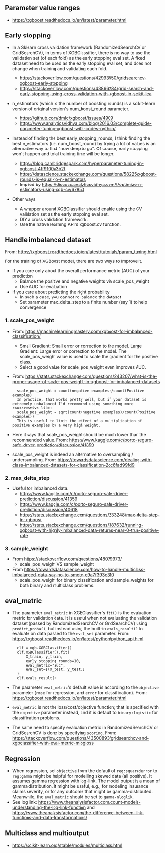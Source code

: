 ## Parameter value ranges

- https://xgboost.readthedocs.io/en/latest/parameter.html

## Early stopping

- In a Sklearn cross validation framework (RandomizedSearchCV or GridSearchCV), in terms of XGBClassifier, there is no way to use the validation set (of each fold) as the early stopping eval set. A fixed dataset need to be used as the early stopping eval set, and does not change when training and validating each fold.
    - https://stackoverflow.com/questions/42993550/gridsearchcv-xgboost-early-stopping
    - https://stackoverflow.com/questions/43866284/grid-search-and-early-stopping-using-cross-validation-with-xgboost-in-scikit-lea

- n_estimators (which is the number of boosting rounds) is a scikit-learn version of original version's num_boost_round parameter.
    - https://github.com/dmlc/xgboost/issues/4909
    - https://www.analyticsvidhya.com/blog/2016/03/complete-guide-parameter-tuning-xgboost-with-codes-python/

- Instead of finding the best early_stopping_rounds, I think finding the best n_estimators (i.e. num_boost_round) by trying a lot of values is an alternative way to find "how deep to go". Of course, early stopping won't happen and total training time will be longer.
    - https://blog.cambridgespark.com/hyperparameter-tuning-in-xgboost-4ff9100a3b2f
    - https://datascience.stackexchange.com/questions/58225/xgboost-rounds-is-equal-to-n-estimators
    - Implied by https://discuss.analyticsvidhya.com/t/optimize-n-estimators-using-xgb-cv/67850

- Other ways
    - A wrapper around XGBClassifier should enable using the CV validation set as the early stopping eval set.
    - DIY a cross validation framework.
    - Use the native learning API's xgboost.cv function.

## Handle imbalanced dataset

From: https://xgboost.readthedocs.io/en/latest/tutorials/param_tuning.html

For the training of XGBoost model, there are two ways to improve it.

- If you care only about the overall performance metric (AUC) of your prediction
    - Balance the positive and negative weights via scale_pos_weight
    - Use AUC for evaluation
- If you care about predicting the right probability
    - In such a case, you cannot re-balance the dataset
    - Set parameter max_delta_step to a finite number (say 1) to help convergence

### 1. scale_pos_weight

- From: https://machinelearningmastery.com/xgboost-for-imbalanced-classification/
    - Small Gradient: Small error or correction to the model. Large Gradient: Large error or correction to the model. The scale_pos_weight value is used to scale the gradient for the positive class.
    - Select a good value for scale_pos_weight even improves AUC.

- From: https://stats.stackexchange.com/questions/243207/what-is-the-proper-usage-of-scale-pos-weight-in-xgboost-for-imbalanced-datasets

        scale_pos_weight = count(negative examples)/count(Positive examples)
        In practice, that works pretty well, but if your dataset is extremely unbalanced I'd recommend using something more conservative like:
        scale_pos_weight = sqrt(count(negative examples)/count(Positive examples)) 
        This is useful to limit the effect of a multiplication of positive examples by a very high weight.

- Here it says that scale_pos_weight should be much lower than the recommended value. From: https://www.kaggle.com/c/porto-seguro-safe-driver-prediction/discussion/41359

- scale_pos_weight is indeed an alternative to oversampling / undersampling. From: https://towardsdatascience.com/dealing-with-class-imbalanced-datasets-for-classification-2cc6fad99fd9

### 2. max_delta_step

- Useful for imbalanced data.
    - https://www.kaggle.com/c/porto-seguro-safe-driver-prediction/discussion/41359
    - https://www.kaggle.com/c/porto-seguro-safe-driver-prediction/discussion/40618
    - https://stats.stackexchange.com/questions/233248/max-delta-step-in-xgboost
    - https://stats.stackexchange.com/questions/387632/running-xgboost-with-highly-imbalanced-data-returns-near-0-true-positive-rate

### 3. sample_weight

- From https://stackoverflow.com/questions/48079973/
    - scale_pos_weight VS sample_weight
- From https://towardsdatascience.com/how-to-handle-multiclass-imbalanced-data-say-no-to-smote-e9a7f393c310
    - scale_pos_weight for binary classification and sample_weights for both binary and multiclass problems.
    
## eval_metric

- The parameter `eval_metric` in XGBClassifier's `fit()` is the evaluation metric for validation data. It is useful when not evaluating the validation dataset (passed by RandomizedSearchCV or GridSearchCV) using `predict_proba()`, but instead using the built-in `evals_result()` to evaluate on data passed to the `eval_set` parameter. From: https://xgboost.readthedocs.io/en/latest/python/python_api.html

        clf = xgb.XGBClassifier()
        clf.XGBClassifier().fit(
            X_train, y_train,
            early_stopping_rounds=10,
            eval_metric="auc",
            eval_set=[(X_test, y_test)]
        )
        clf.evals_result()

- The parameter `eval_metric`'s default value is according to the `objective` parameter (`rmse` for regression, and `error` for classification). From: https://xgboost.readthedocs.io/en/latest/parameter.html

- `eval_metric` is not the loss/cost/objective function; that is specified with the `objective` parameter instead, and it is default to `binary:logistic` for classification problems.

- The same need to specify evaluation metric in RandomizedSearchCV or GridSearchCV is done by specifying `scoring`. From: https://stackoverflow.com/questions/43500893/gridsearchcv-and-xgbclassifier-with-eval-metric-mlogloss

## Regression

- When regression, set `objective` from the default of `reg:squarederror` to `reg:gamma` might be helpful for modelling skewed data (all positive). It assumes gamma regression with log-link. The model output is a mean of gamma distribution. It might be useful, e.g., for modeling insurance claims severity, or for any outcome that might be gamma-distributed. Meanwhile, the `eval_metric` should be set to `gamma-nloglik`.
- See log link: https://www.theanalysisfactor.com/count-models-understanding-the-log-link-function and https://www.theanalysisfactor.com/the-difference-between-link-functions-and-data-transformations/

## Multiclass and multioutput

- https://scikit-learn.org/stable/modules/multiclass.html

